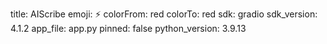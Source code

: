 title: AIScribe
emoji: ⚡
colorFrom: red
colorTo: red
sdk: gradio
sdk_version: 4.1.2
app_file: app.py
pinned: false
python_version: 3.9.13 
